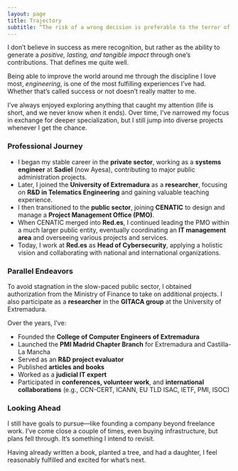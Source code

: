 ```yaml
---
layout: page
title: Trajectory
subtitle: “The risk of a wrong decision is preferable to the terror of indecision.” - Maimonides
---
```


I don’t believe in success as mere recognition, but rather as the ability to generate a *positive, lasting, and tangible impact* through one’s contributions. That defines me quite well.

Being able to improve the world around me through the discipline I love most, *engineering*, is one of the most fulfilling experiences I’ve had. Whether that’s called success or not doesn’t really matter to me.

I’ve always enjoyed exploring anything that caught my attention (life is short, and we never know when it ends). Over time, I’ve narrowed my focus in exchange for deeper specialization, but I still jump into diverse projects whenever I get the chance.

### Professional Journey

- I began my stable career in the **private sector**, working as a **systems engineer** at **Sadiel** (now Ayesa), contributing to major public administration projects.
- Later, I joined the **University of Extremadura** as a **researcher**, focusing on **R&D in Telematics Engineering** and gaining valuable teaching experience.
- I then transitioned to the **public sector**, joining **CENATIC** to design and manage a **Project Management Office (PMO)**.
- When CENATIC merged into **Red.es**, I continued leading the PMO within a much larger public entity, eventually coordinating an **IT management area** and overseeing various projects and services.
- Today, I work at **Red.es** as **Head of Cybersecurity**, applying a holistic vision and collaborating with national and international organizations.

### Parallel Endeavors

To avoid stagnation in the slow-paced public sector, I obtained authorization from the Ministry of Finance to take on additional projects. I also participate as a **researcher** in the **GITACA group** at the University of Extremadura.

Over the years, I’ve:

- Founded the **College of Computer Engineers of Extremadura**
- Launched the **PMI Madrid Chapter Branch** for Extremadura and Castilla-La Mancha
- Served as an **R&D project evaluator**
- Published **articles and books**
- Worked as a **judicial IT expert**
- Participated in **conferences, volunteer work**, and **international collaborations** (e.g., CCN-CERT, ICANN, EU TLD ISAC, IETF, PMI, ISOC)

### Looking Ahead

I still have goals to pursue—like founding a company beyond freelance work. I’ve come close a couple of times, even buying infrastructure, but plans fell through. It’s something I intend to revisit.

Having already written a book, planted a tree, and had a daughter, I feel reasonably fulfilled and excited for what’s next.
